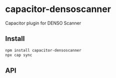 # capacitor-densoscanner

Capacitor plugin for DENSO Scanner

## Install

```bash
npm install capacitor-densoscanner
npx cap sync
```

## API

<docgen-index></docgen-index>

<docgen-api>
<!-- run docgen to generate docs from the source -->
<!-- More info: https://github.com/ionic-team/capacitor-docgen -->
</docgen-api>
